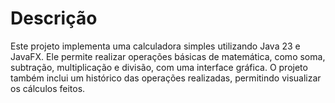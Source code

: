 # Descrição
 Este projeto implementa uma calculadora simples utilizando Java 23 e JavaFX. Ele permite realizar operações básicas de matemática, como soma, subtração, multiplicação e divisão, com uma interface gráfica. O projeto também inclui um histórico das operações realizadas, permitindo visualizar os cálculos feitos.
